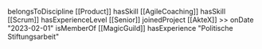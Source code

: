 belongsToDiscipline [[Product]]
hasSkill [[AgileCoaching]]
hasSkill [[Scrum]]
hasExperienceLevel [[Senior]]
joinedProject [[AkteX]] >> onDate "2023-02-01"
isMemberOf [[MagicGuild]]
hasExperience "Politische Stiftungsarbeit"
